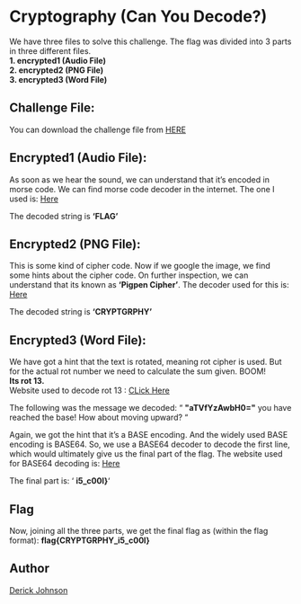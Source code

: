 # Cryptography (Can You Decode?)

We have three files to solve this challenge. The flag was divided into 3 parts in three different files.\
**1. encrypted1 (Audio File)\
2. encrypted2 (PNG File)\
3. encrypted3 (Word File)**

##  Challenge File:

You can download the challenge file from [HERE](https://github.com/ashtrace/MriirsCTF/raw/main/WriteUp/Cryptography/Cryptography.zip)

## Encrypted1 (Audio File):

As soon as we hear the sound, we can understand that it’s encoded in morse code. We can find morse code decoder in the internet. The one I used is: [Here](https://morsecode.world/international/decoder/audio-decoder-adaptive.html)

The decoded string is **‘FLAG’**


## Encrypted2 (PNG File):

This is some kind of cipher code. Now if we google the image, we find some hints about the cipher code. On further inspection, we can understand that its known as **‘Pigpen Cipher’**. The decoder used for this is: [Here](https://planetcalc.com/7842/)

The decoded string is **‘CRYPTGRPHY’**

## Encrypted3 (Word File):

 We have got a hint that the text is rotated, meaning rot cipher is used. But for the actual rot number we need to calculate the sum given.
BOOM! \
**Its rot 13.**\
Website used to decode rot 13 : [CLick Here](https://rot13.com/)


The following was the message we decoded:
“ 
**"aTVfYzAwbH0="** 
you have reached the base! How about moving upward? “

Again, we got the hint that it’s a BASE encoding. And the widely used BASE encoding is BASE64. So, we use a BASE64 decoder to decode the first line, which would ultimately give us the final part of the flag. 
The website used for BASE64 decoding is:
[Here](https://www.base64decode.org/)

The final part is:
‘ **i5_c00l}**‘




## Flag
Now, joining all the three parts, we get the final flag as (within the flag format):
**flag{CRYPTGRPHY_i5_c00l}**




## Author
 [Derick Johnson](https://www.linkedin.com/in/derick-m-johnson/)
